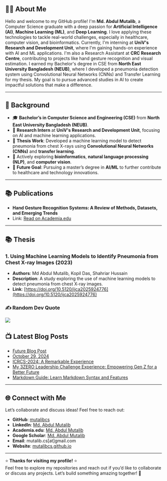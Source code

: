 ## 👨‍💻 About Me
Hello and welcome to my GitHub profile! I'm **Md. Abdul Mutalib**, a Computer Science graduate with a deep passion for **Artificial Intelligence (AI)**, **Machine Learning (ML)**, and **Deep Learning**. I love applying these technologies to tackle real-world challenges, especially in healthcare, computer vision, and bioinformatics. Currently, I'm interning at **UniV's Research and Development Unit**, where I'm gaining hands-on experience with AI and ML applications. I'm also a Research Assistant at **CRC Research Centre**, contributing to projects like hand gesture recognition and visual estimation. I earned my Bachelor's degree in CSE from **North East University Bangladesh (NEUB)**, where I developed a pneumonia detection system using Convolutional Neural Networks (CNNs) and Transfer Learning for my thesis. My goal is to pursue advanced studies in AI to create impactful solutions that make a difference.

---

## 🚀 **Background**

- 🎓 **Bachelor’s in Computer Science and Engineering (CSE)** from **North East University Bangladesh (NEUB)**.
- 🔬 **Research Intern** at **UniV's Research and Development Unit**, focusing on AI and machine learning applications.
- 🧠 **Thesis Work**: Developed a machine learning model to detect pneumonia from chest X-rays using **Convolutional Neural Networks (CNNs)** and **transfer learning**.
- 🌱 Actively exploring **bioinformatics**, **natural language processing (NLP)**, and **computer vision**.
- 🎯 **Future Goal**: Pursuing a master’s degree in **AI/ML** to further contribute to healthcare and technology innovations.


---
## 📚 **Publications**
- **Hand Gesture Recognition Systems: A Review of Methods, Datasets, and Emerging Trends**
- Link: [Read on Academia.edu](https://www.academia.edu/120971726)

---

## 📚 **Thesis**

### 1. **Using Machine Learning Models to Identify Pneumonia from Chest X-ray Images** (2023)
   - **Authors**: Md Abdul Mutalib, Kopil Das, Shahriar Hussain
   - **Description**: A study exploring the use of machine learning models to detect pneumonia from chest X-ray images.
   - **Link**: [https://doi.org/10.5120/ijca2025924776](https://doi.org/10.5120/ijca2025924776)


<!-- ---

## 🌐 Socials:
[![Facebook](https://img.shields.io/badge/Facebook-%231877F2.svg?logo=Facebook&logoColor=white)](https://facebook.com/mutalibcscse) [![Instagram](https://img.shields.io/badge/Instagram-%23E4405F.svg?logo=Instagram&logoColor=white)](https://instagram.com/__abdul_mutalib) [![LinkedIn](https://img.shields.io/badge/LinkedIn-%230077B5.svg?logo=linkedin&logoColor=white)](https://linkedin.com/in/Md-Abdul-Mutalib) [![Medium](https://img.shields.io/badge/Medium-12100E?logo=medium&logoColor=white)](https://medium.com/@mutalibcs) [![Quora](https://img.shields.io/badge/Quora-%23B92B27.svg?logo=Quora&logoColor=white)](https://quora.com/profile/Md-Abdul-Mutalib) [![YouTube](https://img.shields.io/badge/YouTube-%23FF0000.svg?logo=YouTube&logoColor=white)](https://youtube.com/@UCBzPgLe7IdN158VRnXwEWfQ) 

# 💻 Tech Stack:
![C](https://img.shields.io/badge/c-%2300599C.svg?style=plastic&logo=c&logoColor=white) ![C++](https://img.shields.io/badge/c++-%2300599C.svg?style=plastic&logo=c%2B%2B&logoColor=white) ![CSS3](https://img.shields.io/badge/css3-%231572B6.svg?style=plastic&logo=css3&logoColor=white) ![HTML5](https://img.shields.io/badge/html5-%23E34F26.svg?style=plastic&logo=html5&logoColor=white) ![Java](https://img.shields.io/badge/java-%23ED8B00.svg?style=plastic&logo=java&logoColor=white) ![JavaScript](https://img.shields.io/badge/javascript-%23323330.svg?style=plastic&logo=javascript&logoColor=%23F7DF1E) ![LaTeX](https://img.shields.io/badge/latex-%23008080.svg?style=plastic&logo=latex&logoColor=white) ![Markdown](https://img.shields.io/badge/markdown-%23000000.svg?style=plastic&logo=markdown&logoColor=white) ![Python](https://img.shields.io/badge/python-3670A0?style=plastic&logo=python&logoColor=ffdd54) ![Vercel](https://img.shields.io/badge/vercel-%23000000.svg?style=plastic&logo=vercel&logoColor=white) ![Netlify](https://img.shields.io/badge/netlify-%23000000.svg?style=plastic&logo=netlify&logoColor=#00C7B7) ![Heroku](https://img.shields.io/badge/heroku-%23430098.svg?style=plastic&logo=heroku&logoColor=white) ![NPM](https://img.shields.io/badge/NPM-%23000000.svg?style=plastic&logo=npm&logoColor=white) ![React](https://img.shields.io/badge/react-%2320232a.svg?style=plastic&logo=react&logoColor=%2361DAFB) ![MySQL](https://img.shields.io/badge/mysql-%2300f.svg?style=plastic&logo=mysql&logoColor=white) ![Adobe Photoshop](https://img.shields.io/badge/adobephotoshop-%2331A8FF.svg?style=plastic&logo=adobephotoshop&logoColor=white) ![Adobe Illustrator](https://img.shields.io/badge/adobeillustrator-%23FF9A00.svg?style=plastic&logo=adobeillustrator&logoColor=white) 	![Figma](https://img.shields.io/badge/figma-%23F24E1E.svg?style=plastic&logo=figma&logoColor=white) ![NumPy](https://img.shields.io/badge/numpy-%23013243.svg?style=plastic&logo=numpy&logoColor=white) ![Pandas](https://img.shields.io/badge/pandas-%23150458.svg?style=plastic&logo=pandas&logoColor=white) ![scikit-learn](https://img.shields.io/badge/scikit--learn-%23F7931E.svg?style=plastic&logo=scikit-learn&logoColor=white) -->
<!-- # 📊 GitHub Stats:
![](https://github-readme-stats.vercel.app/api?username=mutalibcs&theme=jolly&hide_border=false&include_all_commits=false&count_private=false)<br/>
![](https://github-readme-streak-stats.herokuapp.com/?user=mutalibcs&theme=jolly&hide_border=false)<br/>

![](https://github-readme-stats.vercel.app/api/top-langs/?username=mutalibcs&theme=jolly&hide_border=false&include_all_commits=false&count_private=false&layout=compact) -->

<!-- [![Check out mutalibcs's profile on stardev.io](https://stardev.io/developers/mutalibcs/badge/languages/country.svg)](https://stardev.io/developers/mutalibcs) -->
<!-- ## 🏆 GitHub Trophies
![](https://github-profile-trophy.vercel.app/?username=mutalibcs&theme=radical&no-frame=false&no-bg=false&margin-w=4) -->

### ✍️ Random Dev Quote
![](https://quotes-github-readme.vercel.app/api?type=horizontal&theme=merko)

<!-- ### 🔝 Top Contributed Repo
![](https://github-contributor-stats.vercel.app/api?username=mutalibcs&limit=5&theme=tokyonight&combine_all_yearly_contributions=true) -->


## 📺 Latest Blog Posts

<!-- BLOG-POST-LIST:START -->
- [Future Blog Post](https://mutalibcs.github.io/posts/2012/08/blog-post-4/)
- [October 29, 2024](https://www.youtube.com/watch?v=5QnhO6ONaW0)
- [ICRCS-2024: A Remarkable Experience](https://mutalibcs.github.io/posts/2025/02/icrcs-2024-remarkable-experience-computer-science-research/)
- [My 3ZERO Leadership Challenge Experience: Empowering Gen Z for a Better Future](https://mutalibcs.github.io/posts/2025/02/my-3zero-leadership-challenge-experience-empowering-gen-z-for-a-better-future/)
- [Markdown Guide: Learn Markdown Syntax and Features](https://mutalibcs.github.io/posts/2025/01/markdown-guide/)
<!-- BLOG-POST-LIST:END -->

---

## 🌐 **Connect with Me**

Let’s collaborate and discuss ideas! Feel free to reach out:

- **GitHub**: [mutalibcs](https://github.com/mutalibcs)  
- **LinkedIn**: [Md. Abdul Mutalib](https://www.linkedin.com/in/md-abdul-mutalib)  
- **Academia.edu**: [Md. Abdul Mutalib](https://neub.academia.edu/MdAbdulMutalib)  
- **Google Scholar**: [Md. Abdul Mutalib](https://scholar.google.com/citations?user=CkDoYbEAAAAJ&hl=en)  
- **Email**: mutalib.cs[at]gmail.com  
- **Website**: [mutalibcs.github.io](https://mutalibcs.github.io)

---
⭐️ **Thanks for visiting my profile!** ⭐️  
Feel free to explore my repositories and reach out if you’d like to collaborate or discuss any projects. Let’s build something amazing together! 🚀
